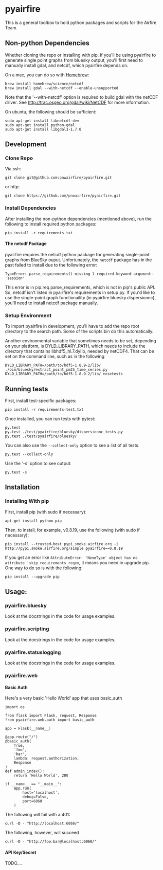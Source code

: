 # pyairfire

This is a general toolbox to hold python packages and scripts for the Airfire
Team.

## Non-python Dependencies

Whether cloning the repo or installing with pip, if you'll be using pyairfire
to generate single point graphs from bluesky output, you'll first need to
manually install gdal, and netcdf, which pyairfire depends on.

On a mac, you can do so with [Homebrew](http://brew.sh/):

    brew install homebrew/science/netcdf
    brew install gdal --with-netcdf --enable-unsupported

Note that the '--with-netcdf' option is required to build gdal with the
netCDF driver. See http://trac.osgeo.org/gdal/wiki/NetCDF for more information.

On ubuntu, the following should be sufficient:

    sudo apt-get install libnetcdf-dev
    sudo apt-get install python-gdal
    sudo apt-get install libgdal1-1.7.0

## Development

### Clone Repo

Via ssh:

    git clone git@github.com:pnwairfire/pyairfire.git

or http:

    git clone https://github.com/pnwairfire/pyairfire.git

### Install Dependencies

After installing the non-python dependencies (mentioned above), run the
following to install required python packages:

    pip install -r requirements.txt

#### The netcdf Package

pyairfire requires the netcdf python package for generating single-point
graphs from BlueSky ouput.  Unfortunately, the ```netcdf``` package has in
the past failed to install due to the following error:

    TypeError: parse_requirements() missing 1 required keyword argument: 'session'

This error is in pip.req.parse_requirements, which is not in pip's public
API.  So, netcdf isn't listed in pyairfire's requirements in setup.py.
If you'd like to use the single-point graph functionaility (in
pyairfire.bluesky.dispersionnc), you'll need to install netcdf package
manually.

### Setup Environment

To import pyairfire in development, you'll have to add the repo root directory
to the search path. Some of the scripts bin do this automatically.

Another environmental variable that sometimes needs to be set, depending
on your platform, is DYLD_LIBRARY_PATH, which needs to include the directory
that contains libhdf5_hl.7.dylib, needed by netCDF4.  That can be set on
the command line, such as in the following:

    DYLD_LIBRARY_PATH=/path/to/hdf5-1.8.9-2/lib/ ./bin/bluesky/extract_point_pm25_time_series.py
    DYLD_LIBRARY_PATH=/path/to/hdf5-1.8.9-2/lib/ nosetests

## Running tests

First, install test-specific packages:

    pip install -r requirements-test.txt

Once installed, you can run tests with pytest:

    py.test
    py.test ./test/pyairfire/bluesky/dispersionnc_tests.py
    py.test ./test/pyairfire/bluesky/

You can also use the ```--collect-only``` option to see a list of all tests.

    py.test --collect-only

Use the '-s' option to see output:

    py.test -s

## Installation

### Installing With pip

First, install pip (with sudo if necessary):

    apt-get install python-pip

Then, to install, for example, v0.8.19, use the following (with sudo if
necessary):

    pip install --trusted-host pypi.smoke.airfire.org -i http://pypi.smoke.airfire.org/simple pyairfire==0.8.19

If you get an error like    ```AttributeError: 'NoneType' object has no attribute 'skip_requirements_regex```, it means you need in upgrade pip.  One way to do so is with the following:

    pip install --upgrade pip

## Usage:

### pyairfire.bluesky

Look at the docstrings in the code for usage examples.

### pyairfire.scripting

Look at the docstrings in the code for usage examples.

### pyairfire.statuslogging

Look at the docstrings in the code for usage examples.

### pyairfire.web

#### Basic Auth

Here's a very basic 'Hello World' app that uses basic_auth

    import os

    from flask import Flask, request, Response
    from pyairfire.web.auth import basic_auth

    app = Flask(__name__)

    @app.route("/")
    @basic_auth(
        True,
        'foo',
        'bar',
        lambda: request.authorization,
        Response
    )
    def admin_index():
        return 'Hello World', 200

    if __name__ == "__main__":
        app.run(
            host='localhost',
            debug=False,
            port=6060
        )

The following will fail with a 401:

    curl -D - "http://localhost:6060/"

The following, however, will succeed

    curl -D - "http://foo:bar@localhost:6060/"

#### API Key/Secret

TODO....
